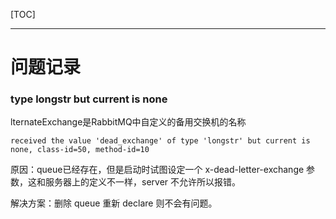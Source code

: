 [TOC]

---

# 问题记录

### type longstr but current is none

lternateExchange是RabbitMQ中自定义的备用交换机的名称 

```shell
received the value 'dead_exchange' of type 'longstr' but current is none, class-id=50, method-id=10
```

原因：queue已经存在，但是启动时试图设定一个 x-dead-letter-exchange 参数，这和服务器上的定义不一样，server 不允许所以报错。

解决方案：删除 queue 重新 declare 则不会有问题。
